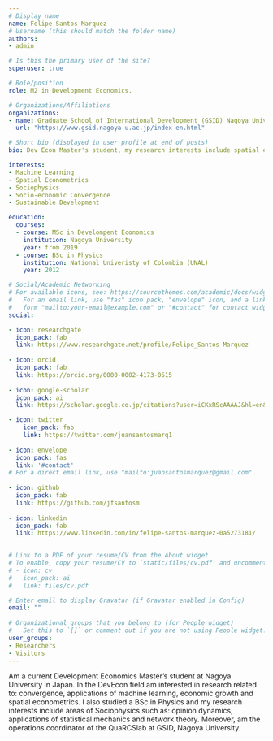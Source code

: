 ```yaml
---
# Display name
name: Felipe Santos-Marquez
# Username (this should match the folder name)
authors:
- admin

# Is this the primary user of the site?
superuser: true

# Role/position
role: M2 in Development Economics.

# Organizations/Affiliations
organizations:
- name: Graduate School of International Development (GSID) Nagoya University
  url: "https://www.gsid.nagoya-u.ac.jp/index-en.html"

# Short bio (displayed in user profile at end of posts)
bio: Dev Econ Master's student, my research interests include spatial econometrics, machine learning, sociophysics, convergence and economic growth.

interests:
- Machine Learning
- Spatial Econometrics
- Sociophysics
- Socio-economic Convergence
- Sustainable Development

education:
  courses:
  - course: MSc in Develompent Economics 
    institution: Nagoya University
    year: from 2019
  - course: BSc in Physics
    institution: National Univeristy of Colombia (UNAL)
    year: 2012

# Social/Academic Networking
# For available icons, see: https://sourcethemes.com/academic/docs/widgets/#icons
#   For an email link, use "fas" icon pack, "envelope" icon, and a link in the
#   form "mailto:your-email@example.com" or "#contact" for contact widget.
social:

- icon: researchgate
  icon_pack: fab
  link: https://www.researchgate.net/profile/Felipe_Santos-Marquez
  
- icon: orcid
  icon_pack: fab
  link: https://orcid.org/0000-0002-4173-0515
  
- icon: google-scholar
  icon_pack: ai
  link: https://scholar.google.co.jp/citations?user=iCKxRScAAAAJ&hl=en&oi=ao

- icon: twitter
    icon_pack: fab
    link: https://twitter.com/juansantosmarq1
  
- icon: envelope
  icon_pack: fas
  link: '#contact'  
# For a direct email link, use "mailto:juansantosmarquez@gmail.com".
  
- icon: github
  icon_pack: fab
  link: https://github.com/jfsantosm
  
- icon: linkedin
  icon_pack: fab
  link: https://www.linkedin.com/in/felipe-santos-marquez-0a5273181/

  
# Link to a PDF of your resume/CV from the About widget.
# To enable, copy your resume/CV to `static/files/cv.pdf` and uncomment the lines below.  
# - icon: cv
#   icon_pack: ai
#   link: files/cv.pdf

# Enter email to display Gravatar (if Gravatar enabled in Config)
email: ""
  
# Organizational groups that you belong to (for People widget)
#   Set this to `[]` or comment out if you are not using People widget.  
user_groups:
- Researchers
- Visitors
---
```


Am a current Development Economics Master’s student at Nagoya University in Japan. In the DevEcon field am interested in research related to:  convergence, applications of machine learning, economic growth and spatial econometrics. I also studied a BSc in Physics and my research interests include areas of Sociophysics such as: opinion dynamics, applications of statistical mechanics and network theory. 
Moreover, am the operations coordinator of the QuaRCSlab at GSID, Nagoya University.

